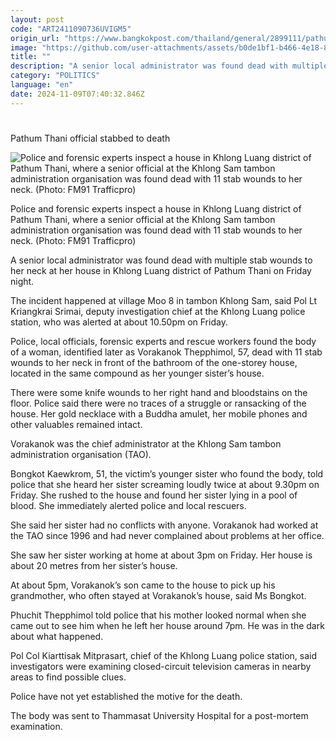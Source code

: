 ```yaml
---
layout: post
code: "ART2411090736UVIGM5"
origin_url: "https://www.bangkokpost.com/thailand/general/2899111/pathum-thani-official-stabbed-to-death"
image: "https://github.com/user-attachments/assets/b0de1bf1-b466-4e18-8a0d-94cecf94cbbe"
title: ""
description: "A senior local administrator was found dead with multiple stab wounds to her neck at her house in Khlong Luang district of Pathum Thani on Friday night."
category: "POLITICS"
language: "en"
date: 2024-11-09T07:40:32.846Z
---
```


# 

Pathum Thani official stabbed to death

![Police and forensic experts inspect a house in Khlong Luang district of Pathum Thani, where a senior official at the Khlong Sam tambon administration organisation was found dead with 11 stab wounds to her neck. (Photo: FM91 Trafficpro)](https://github.com/user-attachments/assets/edd9a5fc-4113-45ff-b180-39132b740052)

Police and forensic experts inspect a house in Khlong Luang district of Pathum Thani, where a senior official at the Khlong Sam tambon administration organisation was found dead with 11 stab wounds to her neck. (Photo: FM91 Trafficpro)

A senior local administrator was found dead with multiple stab wounds to her neck at her house in Khlong Luang district of Pathum Thani on Friday night.

The incident happened at village Moo 8 in tambon Khlong Sam, said Pol Lt Kriangkrai Srimai, deputy investigation chief at the Khlong Luang police station, who was alerted at about 10.50pm on Friday.

Police, local officials, forensic experts and rescue workers found the body of a woman, identified later as Vorakanok Thepphimol, 57, dead with 11 stab wounds to her neck in front of the bathroom of the one-storey house, located in the same compound as her younger sister’s house.

There were some knife wounds to her right hand and bloodstains on the floor. Police said there were no traces of a struggle or ransacking of the house. Her gold necklace with a Buddha amulet, her mobile phones and other valuables remained intact.

Vorakanok was the chief administrator at the Khlong Sam tambon administration organisation (TAO).

Bongkot Kaewkrom, 51, the victim’s younger sister who found the body, told police that she heard her sister screaming loudly twice at about 9.30pm on Friday. She rushed to the house and found her sister lying in a pool of blood. She immediately alerted police and local rescuers.

She said her sister had no conflicts with anyone. Vorakanok had worked at the TAO since 1996 and had never complained about problems at her office.

She saw her sister working at home at about 3pm on Friday. Her house is about 20 metres from her sister’s house.

At about 5pm, Vorakanok’s son came to the house to pick up his grandmother, who often stayed at Vorakanok’s house, said Ms Bongkot.

Phuchit Thepphimol told police that his mother looked normal when she came out to see him when he left her house around 7pm. He was in the dark about what happened.

Pol Col Kiarttisak Mitprasart, chief of the Khlong Luang police station, said investigators were examining closed-circuit television cameras in nearby areas to find possible clues.

Police have not yet established the motive for the death.

The body was sent to Thammasat University Hospital for a post-mortem examination.